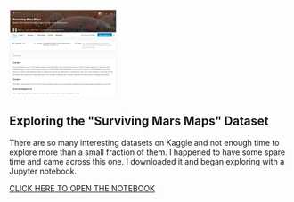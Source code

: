 ![alt text][image0]

[//]: # (Image References)
[image0]: ./images/dataset_kaggle_page_sm.png

## Exploring the "Surviving Mars Maps" Dataset  
There are so many interesting datasets on Kaggle and not enough time to explore more than a small fraction of them. I happened to have some spare time and came across this one. I downloaded it and began exploring with a Jupyter notebook.

[CLICK HERE TO OPEN THE NOTEBOOK](SMM_EDA.ipynb)
